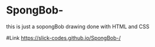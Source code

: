 # SpongBob-
this is just a sopongBob drawing done with HTML and CSS 

#Link
https://slick-codes.github.io/SpongBob-/
